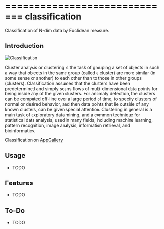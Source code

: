 =============================
classification
=============================

Classification of N-dim data by Euclidean measure.


Introduction
------------

<img src="http://appgallery.maxeler.com/v0.1/app/Classification/icon" alt="Classification">

Cluster analysis or clustering is the task of grouping a set of objects in such a way that objects in the same group (called a cluster) are more similar (in some sense or another) to each other than to those in other groups (clusters). Classification assumes that the clusters have been predetermined and simply scans flows of multi-dimensional data points for being inside any of the given clusters. For anomaly detection, the clusters can be computed off-line over a large period of time, to specify clusters of normal or desired behavior, and then data points that lie outside of any known clusters, can be given special attention. Clustering in general is a main task of exploratory data mining, and a common technique for statistical data analysis, used in many fields, including machine learning, pattern recognition, image analysis, information retrieval, and bioinformatics.

Classification on [AppGallery](http://appgallery.maxeler.com/) 


Usage
-----

* TODO


Features
--------

* TODO


To-Do
-----

* TODO
